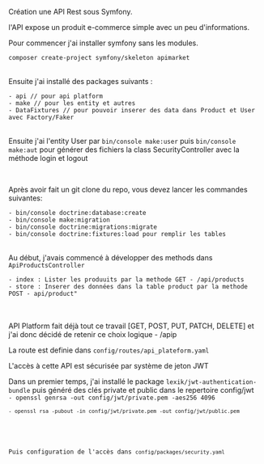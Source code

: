 <p>Création une API Rest sous Symfony.</p>
<p>l'API expose un produit e-commerce simple avec un peu d'informations.</p>

<p>Pour commencer j'ai installer symfony sans les modules.</p>
<code>composer create-project symfony/skeleton apimarket</code><br /><br />
<p>Ensuite j'ai installé des packages suivants :</p>
<code>- api // pour api platform</code><br />
<code>- make // pour les entity et autres</code><br />
<code>- DataFixtures // pour pouvoir inserer des data dans Product et User avec Factory/Faker</code><br /><br />
<p>
Ensuite j'ai l'entity User par <code>bin/console make:user</code> puis <code>bin/console make:aut</code> pour générer des fichiers la class SecurityController avec la méthode login et logout
</p><br />

<p>Après avoir fait un git clone du repo, vous devez lancer les commandes suivantes:</p>
<code>- bin/console doctrine:database:create</code><br />
<code>- bin/console make:migration</code><br />
<code>- bin/console doctrine:migrations:migrate</code><br />
<code>- bin/console doctrine:fixtures:load pour remplir les tables</code>
<p><br />
Au début, j'avais commencé à développer des methods dans <code>ApiProductsController</code>
</p>
<code>- index : Lister les produuits par la methode GET - /api/products</code><br />
<code>- store : Inserer des données dans la table product par la methode POST - api/product"
</code><br /><br />
<p>API Platform fait déjà tout ce travail [GET, POST, PUT, PATCH, DELETE] et j'ai donc décidé de retenir ce choix logique - /apip</p>
<p>La route est definie dans <code>config/routes/api_plateform.yaml</code></p>

<p>L'accès à cette API est sécurisée par système de jeton JWT<p>
<p>Dans un premier temps, j'ai installé le package <code>lexik/jwt-authentication-bundle</code>
puis généré des clés private et public dans le repertoire config/jwt<br />
<code>- openssl genrsa -out config/jwt/private.pem -aes256 4096<c/ode><br />
<code>- openssl rsa -pubout -in config/jwt/private.pem -out config/jwt/public.pem</code>
</p><br />

<p>Puis configuration de l'accès dans <code>config/packages/security.yaml</code></p>

